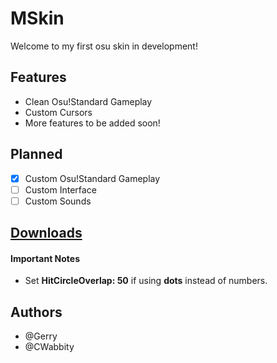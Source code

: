# MSkin
Welcome to my first osu skin in development!

## Features
* Clean Osu!Standard Gameplay
* Custom Cursors
* More features to be added soon!

## Planned
- [X] Custom Osu!Standard Gameplay
- [ ] Custom Interface
- [ ] Custom Sounds

## [Downloads](https://github.com/CWabbity/MSkin/releases)

#### Important Notes
* Set **HitCircleOverlap: 50** if using **dots** instead of numbers.

## Authors
* @Gerry
* @CWabbity

